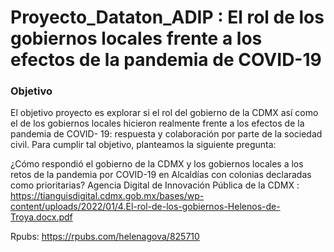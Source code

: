 # Proyecto_Dataton_ADIP : El rol de los gobiernos locales frente a los efectos de la pandemia de COVID-19
### Objetivo
El objetivo proyecto es explorar si el rol del gobierno de la CDMX así como el de los gobiernos locales hicieron realmente frente a los efectos de la pandemia de COVID-
19: respuesta y colaboración por parte de la sociedad civil. Para cumplir tal objetivo, planteamos la siguiente pregunta:

¿Cómo respondió el gobierno de la CDMX y los gobiernos locales a los retos de la pandemia
por COVID-19 en Alcaldías con colonias declaradas como prioritarias?
Agencia Digital de Innovación Pública de la CDMX : https://tianguisdigital.cdmx.gob.mx/bases/wp-content/uploads/2022/01/4.El-rol-de-los-gobiernos-Helenos-de-Troya.docx.pdf

Rpubs: https://rpubs.com/helenagova/825710
